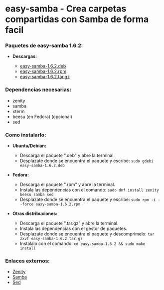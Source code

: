 easy-samba - Crea carpetas compartidas con Samba de forma facil
===============================================================

### Paquetes de easy-samba 1.6.2:

  * **Descargas:**

    * [easy-samba-1.6.2.deb](https://github.com/q3aql/easy-samba/releases/download/v1.6.2/easy-samba-1.6.2.deb)
    * [easy-samba-1.6.2.rpm](https://github.com/q3aql/easy-samba/releases/download/v1.6.2/easy-samba-1.6.2.rpm)
    * [easy-samba-1.6.2.tar.gz](https://github.com/q3aql/easy-samba/releases/download/v1.6.2/easy-samba-1.6.2.tar.gz)

### Dependencias necesarias:

  * zenity
  * samba
  * xterm
  * beesu (en Fedora) (opcional)
  * sed

### Como instalarlo:

  * **Ubuntu/Debian:**
    * Descarga el paquete ".deb" y abre la terminal.
    * Desplazate donde se encuentra el paquete y escribe: `sudo gdebi easy-samba-1.6.2.deb`

  * **Fedora:**
    * Descarga el paquete ".rpm" y abre la terminal.
    * Instala las dependencias con el comando: `sudo dnf install zenity beesu samba sed`
    * Desplazate donde se encuentra el paquete y escribe: `sudo rpm -i --force easy-samba-1.6.2.rpm`

  * **Otras distribuciones:**
    * Descarga el paquete ".tar.gz" y abre la terminal.
    * Instala las dependencias con el gestor de paquetes.
    * Desplazate donde se encuentra el paquete y descomprimelo: `tar zxvf easy-samba-1.6.2.tar.gz`
    * Instalalo con el comando: `cd easy-samba-1.6.2 && sudo make install`

### Enlaces externos:

  * [Zenity](https://gitlab.gnome.org/GNOME/zenity)
  * [Samba](https://www.samba.org/)
  * [Sed](https://www.gnu.org/software/sed/)
